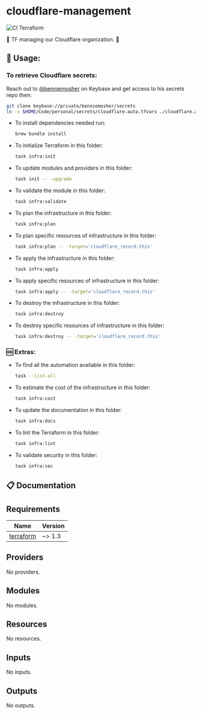 # cloudflare-management

![CI Terraform](https://github.com/benniemosher-dev/cloudflare-management/actions/workflows/ci-terraform.yml/badge.svg)

🗿 TF managing our Cloudflare organization. 🗿

## 📜 Usage:

### To retrieve Cloudflare secrets:

Reach out to [@benniemosher](https://keybase.io/benniemosher) on Keybase and get access to his secrets repo then:

```bash
git clone keybase://private/benniemosher/secrets
ln -s $HOME/Code/personal/secrets/cloudflare.auto.tfvars ./cloudflare.auto.tfvars
```

- To install dependencies needed run:
  ```bash
  brew bundle install
  ```
- To initialize Terraform in this folder:
  ```bash
  task infra:init
  ```
- To update modules and providers in this folder:
  ```bash
  task init -- -upgrade
  ```
- To validate the module in this folder:
  ```bash
  task infra:validate
  ```
- To plan the infrastructure in this folder:
  ```bash
  task infra:plan
  ```
- To plan specific resources of infrastructure in this folder:
  ```bash
  task infra:plan -- -target='cloudflare_record.this'
  ```
- To apply the infrastructure in this folder:
  ```bash
  task infra:apply
  ```
- To apply specific resources of infrastructure in this folder:
  ```bash
  task infra:apply -- -target='cloudflare_record.this'
  ```
- To destroy the infrastructure in this folder:
  ```bash
  task infra:destroy
  ```
- To destroy specific resources of infrastructure in this folder:
  ```bash
  task infra:destroy -- -target='cloudflare_record.this'
  ```

### 🆒 Extras:

- To find all the automation available in this folder:
  ```bash
  task --list-all
  ```
- To estimate the cost of the infrastructure in this folder:
  ```bash
  task infra:cost
  ```
- To update the documentation in this folder:
  ```bash
  task infra:docs
  ```
- To lint the Terraform in this folder:
  ```bash
  task infra:lint
  ```
- To validate security in this folder:
  ```bash
  task infra:sec
  ```

## 📋 Documentation

<!-- BEGIN_TF_DOCS -->

## Requirements

| Name                                                                     | Version |
| ------------------------------------------------------------------------ | ------- |
| <a name="requirement_terraform"></a> [terraform](#requirement_terraform) | ~> 1.3  |

## Providers

No providers.

## Modules

No modules.

## Resources

No resources.

## Inputs

No inputs.

## Outputs

No outputs.

<!-- END_TF_DOCS -->
